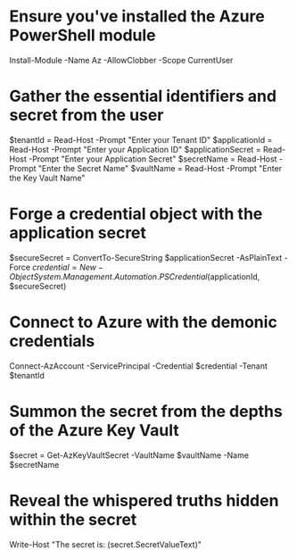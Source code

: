 # Ensure you've installed the Azure PowerShell module
Install-Module -Name Az -AllowClobber -Scope CurrentUser

# Gather the essential identifiers and secret from the user
$tenantId = Read-Host -Prompt "Enter your Tenant ID"
$applicationId = Read-Host -Prompt "Enter your Application ID"
$applicationSecret = Read-Host -Prompt "Enter your Application Secret"
$secretName = Read-Host -Prompt "Enter the Secret Name"
$vaultName = Read-Host -Prompt "Enter the Key Vault Name"

# Forge a credential object with the application secret
$secureSecret = ConvertTo-SecureString $applicationSecret -AsPlainText -Force
$credential = New-Object System.Management.Automation.PSCredential($applicationId, $secureSecret)

# Connect to Azure with the demonic credentials
Connect-AzAccount -ServicePrincipal -Credential $credential -Tenant $tenantId

# Summon the secret from the depths of the Azure Key Vault
$secret = Get-AzKeyVaultSecret -VaultName $vaultName -Name $secretName

# Reveal the whispered truths hidden within the secret
Write-Host "The secret is: $($secret.SecretValueText)"
